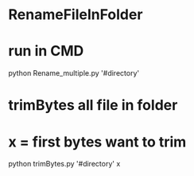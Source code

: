 # RenameFileInFolder

# run in CMD
python Rename_multiple.py '#directory'

# trimBytes all file in folder

# x = first bytes want to trim
python trimBytes.py '#directory' x
